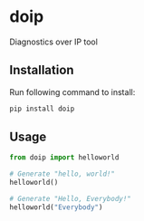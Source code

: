 # doip
Diagnostics over IP tool

## Installation
Run following command to install:
```python
pip install doip
```

## Usage
```python
from doip import helloworld

# Generate "hello, world!"
helloworld()

# Generate "Hello, Everybody!"
helloworld("Everybody")
```